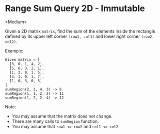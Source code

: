 # Range Sum Query 2D - Immutable

\<Medium>

Given a 2D matrix `matrix`, find the sum of the elements inside the rectangle
defined by its upper left corner `(row1, col1)` and lower right corner
`(row2, col2)`.

Example:

```
Given matrix = [
  [3, 0, 1, 4, 2],
  [5, 6, 3, 2, 1],
  [1, 2, 0, 1, 5],
  [4, 1, 0, 1, 7],
  [1, 0, 3, 0, 5]
]
sumRegion(2, 1, 4, 3) -> 8
sumRegion(1, 1, 2, 2) -> 11
sumRegion(1, 2, 2, 4) -> 12
```

Note:
- You may assume that the matrix does not change.
- There are many calls to `sumRegion` function.
- You may assume that `row1 <= row2` and `col1 <= col2`.
